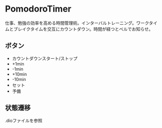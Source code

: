 # PomodoroTimer
 仕事、勉強の効率を高める時間管理術。インターバルトレーニング。ワークタイムとブレイクタイムを交互にカウントダウン。時間が経つとベルでお知らせ。
## ボタン
* カウントダウンスタート/ストップ
* +1min
* -1min
* +10min
* -10min
* セット
* 予備
## 状態遷移
.dioファイルを参照



